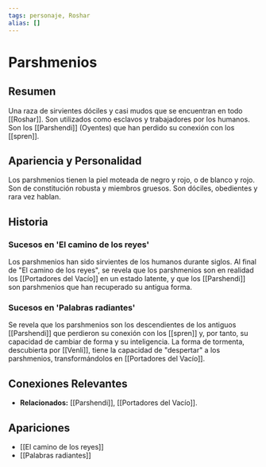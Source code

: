```yaml
---
tags: personaje, Roshar
alias: []
---
```


# Parshmenios

## Resumen
Una raza de sirvientes dóciles y casi mudos que se encuentran en todo [[Roshar]]. Son utilizados como esclavos y trabajadores por los humanos. Son los [[Parshendi]] (Oyentes) que han perdido su conexión con los [[spren]].

## Apariencia y Personalidad
Los parshmenios tienen la piel moteada de negro y rojo, o de blanco y rojo. Son de constitución robusta y miembros gruesos. Son dóciles, obedientes y rara vez hablan.

## Historia
### Sucesos en 'El camino de los reyes'
Los parshmenios han sido sirvientes de los humanos durante siglos. Al final de "El camino de los reyes", se revela que los parshmenios son en realidad los [[Portadores del Vacío]] en un estado latente, y que los [[Parshendi]] son parshmenios que han recuperado su antigua forma.

### Sucesos en 'Palabras radiantes'
Se revela que los parshmenios son los descendientes de los antiguos [[Parshendi]] que perdieron su conexión con los [[spren]] y, por tanto, su capacidad de cambiar de forma y su inteligencia. La forma de tormenta, descubierta por [[Venli]], tiene la capacidad de "despertar" a los parshmenios, transformándolos en [[Portadores del Vacío]].

## Conexiones Relevantes
* **Relacionados:** [[Parshendi]], [[Portadores del Vacío]].

## Apariciones
* [[El camino de los reyes]]
* [[Palabras radiantes]]
